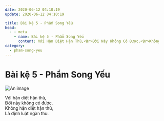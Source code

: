 ```yaml
---
date: 2020-06-12 04:10:19
update: 2020-06-12 04:10:19

title: Bài kệ 5 - Phẩm Song Yếu
head:
  - - meta
    - name: Bài kệ 5 - Phẩm Song Yếu
      content: Với Hận Diệt Hận Thù,<Br>Ðời Này Không Có Được.<Br>Không Hận Diệt Hận Thù,<Br>Là Định Luật Ngàn Thu.<Br>
category:
  - pham-song-yeu
---
```


# Bài kệ 5 - Phẩm Song Yếu

![An image](/img/pham-song-yeu/pham-song-yeu-005.jpg)

Với hận diệt hận thù,<br>Ðời này không có được.<br>Không hận diệt hận thù,<br>Là định luật ngàn thu.<br>
